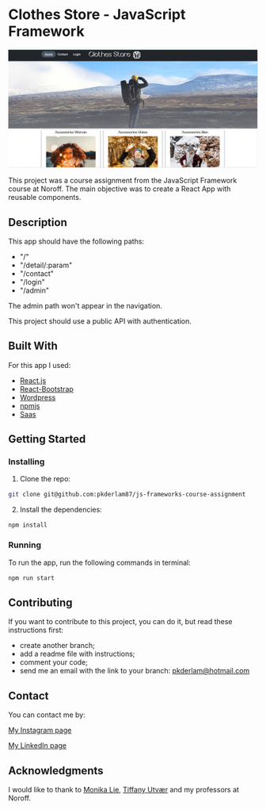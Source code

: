 # Clothes Store - JavaScript Framework 

![image](https://github.com/pkderlam87/js-frameworks-course-assignment/blob/main/src/desktop.jpg)

This project was a course assignment from the JavaScript Framework course at Noroff. The main objective was to create a React App with reusable components.

## Description

This app should have the following paths:

-   "/"
-   "/detail/:param"
-   "/contact"
-   "/login"
-   "/admin"

The admin path won't appear in the navigation.

This project should use a public API with authentication.


## Built With

For this app I used:

- [React.js](https://reactjs.org/)
- [React-Bootstrap](https://react-bootstrap.github.io/)
- [Wordpress](https://wordpress.com/)
- [npmjs](https://www.npmjs.com/)
- [Saas](https://sass-lang.com/)

## Getting Started

### Installing

1. Clone the repo:

```bash
git clone git@github.com:pkderlam87/js-frameworks-course-assignment
```

2. Install the dependencies:

```
npm install
```

### Running

To run the app, run the following commands in terminal:

```bash
npm run start
```

## Contributing

If you want to contribute to this project, you can do it, but read these instructions first:

- create another branch;
- add a readme file with instructions;
- comment your code;
- send me an email with the link to your branch: <a href="mailto:pkderlam@hotmail.com">pkderlam@hotmail.com</a>


## Contact

You can contact me by:

[My Instagram page](https://www.instagram.com/prisciladerlam/)

[My LinkedIn page](https://www.linkedin.com/in/priscila-kuhn-derlam/)


## Acknowledgments

I would like to thank to [Monika Lie](https://github.com/LunaDragon666), [Tiffany Utvær](https://github.com/utvaer) and my professors at Noroff.
